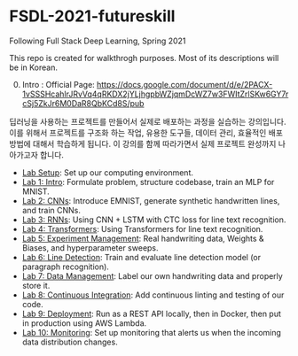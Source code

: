 # FSDL-2021-futureskill
Following Full Stack Deep Learning, Spring 2021

This repo is created for walkthrogh purposes.
Most of its descriptions will be in Korean. 

0. Intro :
Official Page: https://docs.google.com/document/d/e/2PACX-1vSSSHcahlrJRvVq4qRKDX2jYLjhgpbWZjqmDcWZ7w3FWItZrlSKw6GY7rcSj5ZkJr6M0DaR8QbKCd8S/pub

딥러닝을 사용하는 프로젝트를 만들어서 실제로 배포하는 과정을 실습하는 강의입니다. 이를 위해서 프로젝트를 구조화 하는 작업, 유용한 도구들, 데이터 관리, 효율적인 배포 방법에 대해서 학습하게 됩니다. 이 강의를 함께 따라가면서 실제 프로젝트 완성까지 나아가고자 합니다. 


- [Lab Setup](setup/readme.md): Set up our computing environment.
- [Lab 1: Intro](lab1/readme.md): Formulate problem, structure codebase, train an MLP for MNIST.
- [Lab 2: CNNs](lab2/readme.md): Introduce EMNIST, generate synthetic handwritten lines, and train CNNs.
- [Lab 3: RNNs](lab3/readme.md): Using CNN + LSTM with CTC loss for line text recognition.
- [Lab 4: Transformers](lab4/readme.md): Using Transformers for line text recognition.
- [Lab 5: Experiment Management](lab5/readme.md): Real handwriting data, Weights & Biases, and hyperparameter sweeps.
- [Lab 6: Line Detection](lab5/readme.md): Train and evaluate line detection model (or paragraph recognition).
- [Lab 7: Data Management](lab6/readme.md): Label our own handwriting data and properly store it.
- [Lab 8: Continuous Integration](lab7/readme.md): Add continuous linting and testing of our code.
- [Lab 9: Deployment](lab8/readme.md): Run as a REST API locally, then in Docker, then put in production using AWS Lambda.
- [Lab 10: Monitoring](lab10/readme.md): Set up monitoring that alerts us when the incoming data distribution changes.
